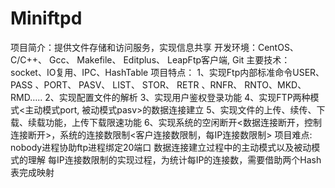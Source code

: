 # Miniftpd
项目简介：提供文件存储和访问服务，实现信息共享
开发环境：CentOS、 C/C++、 Gcc、 Makefile、 Editplus、 LeapFtp客户端, Git
主要技术：socket、IO复用、IPC、HashTable
项目特点：
1、实现Ftp内部标准命令USER、PASS 、PORT、 PASV、 LIST、 STOR、 RETR 、RNFR、 RNTO、MKD、 RMD…..
2、实现配置文件的解析
3、实现用户鉴权登录功能
4、实现FTP两种模式<主动模式port, 被动模式pasv>的数据连接建立
5、实现文件的上传、续传、下载、续载功能，上传下载限速功能
6、实现系统的空闲断开<数据连接断开，控制连接断开>，系统的连接数限制<客户连接数限制，每IP连接数限制>
项目难点:    nobody进程协助ftp进程绑定20端口
            数据连接建立过程中的主动模式以及被动模式的理解
          	每IP连接数限制的实现过程，为统计每IP的连接数，需要借助两个Hash表完成映射

